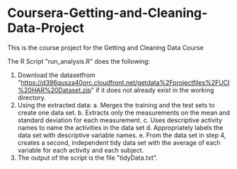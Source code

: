# Coursera-Getting-and-Cleaning-Data-Project

This is the course project for the Getting and Cleaning Data Course

The R Script "run_analysis.R" does the following:

1.  Download the datasetfrom "https://d396qusza40orc.cloudfront.net/getdata%2Fprojectfiles%2FUCI%20HAR%20Dataset.zip" if it does not         already exist in the working directory.
2.  Using the extracted data:
    a.  Merges the training and the test sets to create one data set.
    b.  Extracts only the measurements on the mean and standard deviation for each measurement.
    c.  Uses descriptive activity names to name the activities in the data set
    d.  Appropriately labels the data set with descriptive variable names.
    e.  From the data set in step 4, creates a second, independent tidy data set with the average of each variable for each activity and         each subject.
3.  The output of the script is the file "tidyData.txt".
